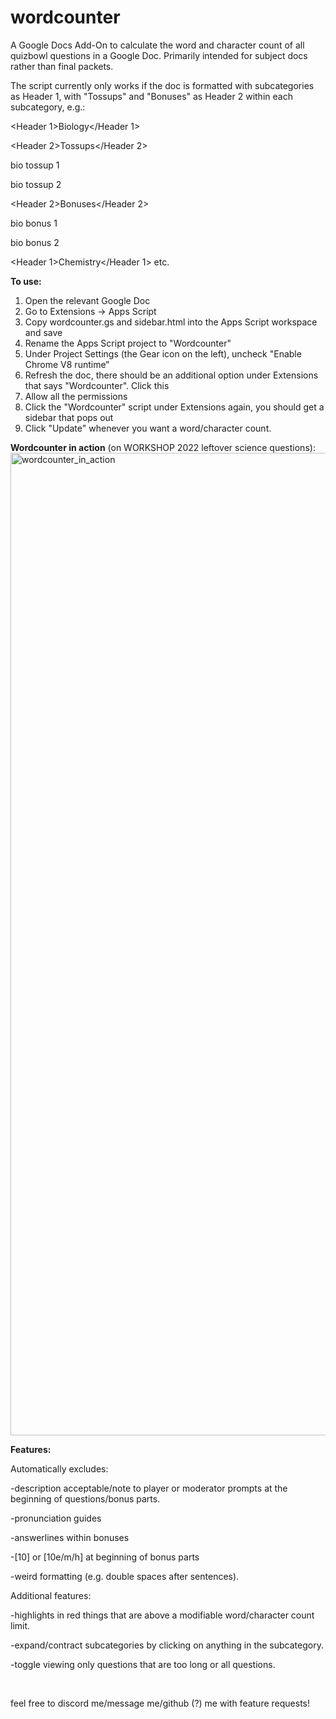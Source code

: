 # wordcounter

A Google Docs Add-On to calculate the word and character count of all quizbowl questions in a Google Doc. Primarily intended for subject docs rather than final packets.

The script currently only works if the doc is formatted with subcategories as Header 1, with "Tossups" and "Bonuses" as Header 2 within each subcategory, e.g.:

\<Header 1\>Biology\</Header 1\>

\<Header 2\>Tossups\</Header 2\>

bio tossup 1

bio tossup 2

\<Header 2\>Bonuses\</Header 2\>

bio bonus 1

bio bonus 2

\<Header 1\>Chemistry\</Header 1\>
etc.

<b>To use:</b>
1. Open the relevant Google Doc
2. Go to Extensions -> Apps Script
3. Copy wordcounter.gs and sidebar.html into the Apps Script workspace and save
4. Rename the Apps Script project to "Wordcounter"
5. Under Project Settings (the Gear icon on the left), uncheck "Enable Chrome V8 runtime"
6. Refresh the doc, there should be an additional option under Extensions that says "Wordcounter". Click this
7. Allow all the permissions
8. Click the "Wordcounter" script under Extensions again, you should get a sidebar that pops out
9. Click "Update" whenever you want a word/character count.

<b>Wordcounter in action</b> (on WORKSHOP 2022 leftover science questions):
<img width="1572" alt="wordcounter_in_action" src="https://user-images.githubusercontent.com/8041675/183764279-c593c586-1cfa-4b96-b79c-f11e18280b82.png">


<b>Features:</b>

Automatically excludes:

-description acceptable/note to player or moderator prompts at the beginning of questions/bonus parts.

-pronunciation guides

-answerlines within bonuses

-[10] or [10e/m/h] at beginning of bonus parts

-weird formatting (e.g. double spaces after sentences).

Additional features:

-highlights in red things that are above a modifiable word/character count limit.

-expand/contract subcategories by clicking on anything in the subcategory.

-toggle viewing only questions that are too long or all questions.

<br>

feel free to discord me/message me/github (?) me with feature requests!

